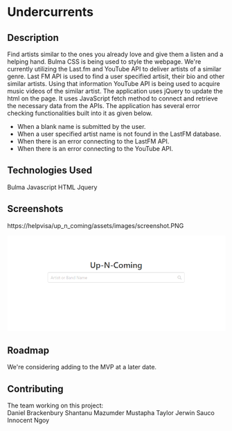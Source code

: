 # Undercurrents

## Description
Find artists similar to the ones you already love and give them a listen and a helping hand. Bulma CSS is being used to style the webpage. We're currently utilizing the Last.fm and YouTube API to deliver artists of a similar genre. Last FM API is used to find a user specified artisit, their bio and other similar artists. Using that information YouTube API is being used to acquire music videos of the similar artist. The application uses jQuery to update the html on the page. It uses JavaScript fetch method to connect and retrieve the necessary data from the APIs. The application has several error checking functionalities built into it as given below.

* When a blank name is submitted by the user.
* When a user specified artist name is not found in the LastFM database.
* When there is an error connecting to the LastFM API.
* When there is an error connecting to the YouTube API.

## Technologies Used
Bulma
Javascript
HTML
Jquery

## Screenshots

https://helpvisa/up_n_coming/assets/images/screenshot.PNG

![Preview](./assets/images/screenshot.PNG)


## Roadmap
We're considering adding to the MVP at a later date.

## Contributing 
The team working on this project:  
Daniel Brackenbury
Shantanu Mazumder
Mustapha Taylor
Jerwin Sauco
Innocent Ngoy 
